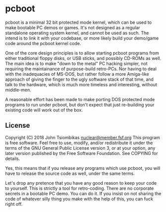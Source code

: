 pcboot
======

pcboot is a minimal 32 bit protected mode kernel, which can be used to make
bootable PC demos or games. It's not designed as a regular standalone operating
system kernel, and cannot be used as such. The intend is to link it with your
codebase, or more likely build your demo/game code around the pcboot kernel
code.

One of the core design principles is to allow starting pcboot programs from
either traditional floppy disks, or USB sticks, and possibly CD-ROMs as well.
The main idea is to make "down to the metal" PC hacking simpler, not requiring
the maintainance of purpose-build retro-PCs. Nor having to deal with the
inadequacies of MS-DOS, but rather follow a more Amiga-like approach of giving
the finger to the ugly software stack of that time, and talk to the hardware,
which is much more timeless and interesting, without middle-men.

A reasonable effort has been made to make porting DOS protected mode programs to
run under pcboot, but don't expect that just re-building your existing code will
work out of the box.

License
-------
Copyright (C) 2018  John Tsiombikas <nuclear@member.fsf.org>
This program is free software. Feel free to use, modify, and/or redistribute it
under the terms of the GNU General Public License version 3, or at your option,
any later version published by the Free Software Foundation. See COPYING for
details.

Yes, this means that if you release any programs which use pcboot, you will have
to release the source code as well, under the same terms.

Let's drop any pretence that you have any good reason to keep your code to
yourself. This is strictly a tool for retro-coding. There are no corporate
secrets in a bootable PC demo. You can do it. If you insist on not sharing the
code of whatever silly thing you make with the help of this, you can fuck right
off.
